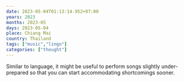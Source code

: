 ```yaml
---
date: 2023-05-04T01:13:14.952+07:00
years: 2023
months: 2023-05
days: 2023-05-04
place: Chiang Mai
country: Thailand
tags: ["music","lingo"]
categories: ["thought"]
---
```

Similar to language, it might be useful to perform songs slightly under-prepared so that you can start accommodating shortcomings sooner.
